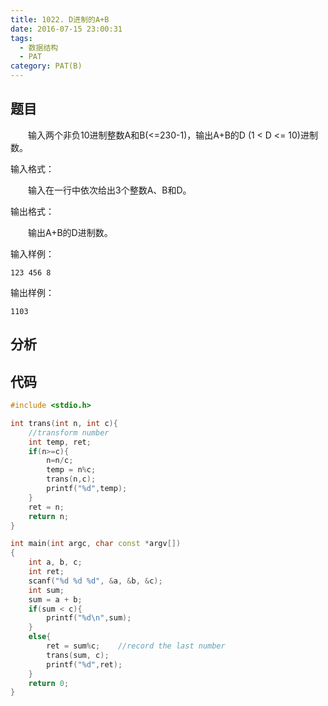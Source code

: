 ```yaml
---
title: 1022. D进制的A+B
date: 2016-07-15 23:00:31
tags: 
  - 数据结构
  - PAT
category: PAT(B)
---
```


题目
---
&emsp;&emsp;输入两个非负10进制整数A和B(<=230-1)，输出A+B的D (1 < D <= 10)进制数。

输入格式：

&emsp;&emsp;输入在一行中依次给出3个整数A、B和D。

输出格式：

&emsp;&emsp;输出A+B的D进制数。
<!-- more -->
输入样例：

	123 456 8
输出样例：

	1103


分析
---

代码
---
```C++
#include <stdio.h>

int trans(int n, int c){
    //transform number
    int temp, ret;
    if(n>=c){
        n=n/c;
        temp = n%c;
        trans(n,c);
        printf("%d",temp);
    }
    ret = n;
    return n;
}

int main(int argc, char const *argv[])
{
    int a, b, c;
    int ret;
    scanf("%d %d %d", &a, &b, &c);
    int sum;
    sum = a + b;
    if(sum < c){
        printf("%d\n",sum);
    }
    else{
        ret = sum%c;    //record the last number
        trans(sum, c);
        printf("%d",ret);
    }
    return 0;
}
```